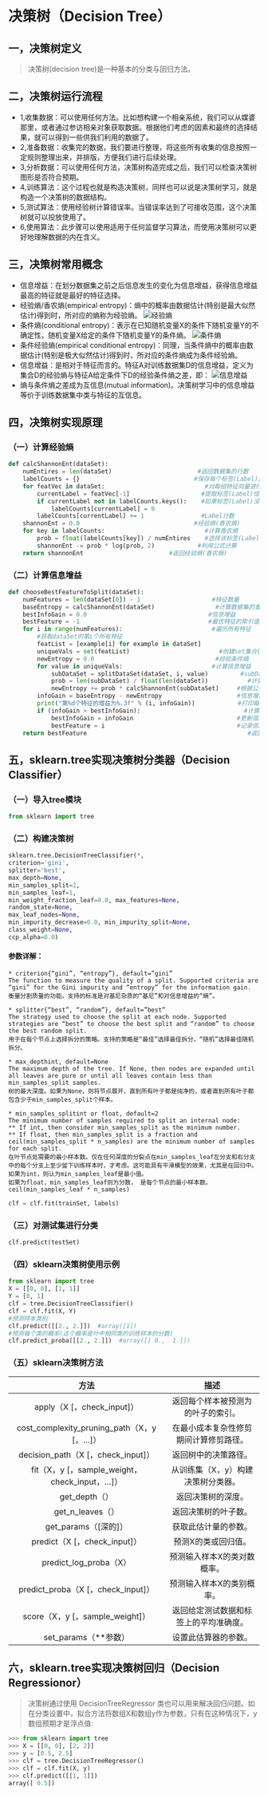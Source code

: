 # 决策树（Decision Tree）
## 一，决策树定义
> 决策树(decision tree)是一种基本的分类与回归方法。

## 二，决策树运行流程
* 1,收集数据：可以使用任何方法。比如想构建一个相亲系统，我们可以从媒婆那里，或者通过参访相亲对象获取数据。根据他们考虑的因素和最终的选择结果，就可以得到一些供我们利用的数据了。
* 2,准备数据：收集完的数据，我们要进行整理，将这些所有收集的信息按照一定规则整理出来，并排版，方便我们进行后续处理。
* 3,分析数据：可以使用任何方法，决策树构造完成之后，我们可以检查决策树图形是否符合预期。
* 4,训练算法：这个过程也就是构造决策树，同样也可以说是决策树学习，就是构造一个决策树的数据结构。
* 5,测试算法：使用经验树计算错误率。当错误率达到了可接收范围，这个决策树就可以投放使用了。
* 6,使用算法：此步骤可以使用适用于任何监督学习算法，而使用决策树可以更好地理解数据的内在含义。

## 三，决策树常用概念
* 信息增益：在划分数据集之前之后信息发生的变化为信息增益，获得信息增益最高的特征就是最好的特征选择。
* 经验熵/香农熵(empirical entropy)：熵中的概率由数据估计(特别是最大似然估计)得到时，所对应的熵称为经验熵。
![经验熵](./imgs/EmpiricalEntropy.png)
* 条件熵(conditional entropy)：表示在已知随机变量X的条件下随机变量Y的不确定性，随机变量X给定的条件下随机变量Y的条件熵。
![条件熵](./imgs/ConditionEntropy.png)
* 条件经验熵(empirical conditional entropy)：同理，当条件熵中的概率由数据估计(特别是极大似然估计)得到时，所对应的条件熵成为条件经验熵。
* 信息增益：是相对于特征而言的。特征A对训练数据集D的信息增益，定义为集合D的经验熵与特征A给定条件下D的经验条件熵之差，即：
![信息增益](./imgs/信息增益.png)
* 熵与条件熵之差成为互信息(mutual information)。决策树学习中的信息增益等价于训练数据集中类与特征的互信息。


## 四，决策树实现原理
### （一）计算经验熵
~~~py
def calcShannonEnt(dataSet):
    numEntires = len(dataSet)                        #返回数据集的行数
    labelCounts = {}                                #保存每个标签(Label)出现次数的字典
    for featVec in dataSet:                            #对每组特征向量进行统计
        currentLabel = featVec[-1]                    #提取标签(Label)信息
        if currentLabel not in labelCounts.keys():    #如果标签(Label)没有放入统计次数的字典,添加进去
            labelCounts[currentLabel] = 0
        labelCounts[currentLabel] += 1                #Label计数
    shannonEnt = 0.0                                #经验熵(香农熵)
    for key in labelCounts:                            #计算香农熵
        prob = float(labelCounts[key]) / numEntires    #选择该标签(Label)的概率
        shannonEnt -= prob * log(prob, 2)            #利用公式计算
    return shannonEnt                        #返回经验熵(香农熵)
~~~

### （二）计算信息增益
~~~py
def chooseBestFeatureToSplit(dataSet):
    numFeatures = len(dataSet[0]) - 1                    #特征数量
    baseEntropy = calcShannonEnt(dataSet)                 #计算数据集的香农熵
    bestInfoGain = 0.0                                  #信息增益
    bestFeature = -1                                    #最优特征的索引值
    for i in range(numFeatures):                         #遍历所有特征
        #获取dataSet的第i个所有特征
        featList = [example[i] for example in dataSet]
        uniqueVals = set(featList)                         #创建set集合{},元素不可重复
        newEntropy = 0.0                                  #经验条件熵
        for value in uniqueVals:                         #计算信息增益
            subDataSet = splitDataSet(dataSet, i, value)         #subDataSet划分后的子集
            prob = len(subDataSet) / float(len(dataSet))           #计算子集的概率
            newEntropy += prob * calcShannonEnt(subDataSet)     #根据公式计算经验条件熵
        infoGain = baseEntropy - newEntropy                     #信息增益
        print("第%d个特征的增益为%.3f" % (i, infoGain))            #打印每个特征的信息增益
        if (infoGain > bestInfoGain):                             #计算信息增益
            bestInfoGain = infoGain                             #更新信息增益，找到最大的信息增益
            bestFeature = i                                     #记录信息增益最大的特征的索引值
    return bestFeature                                             #返回信息增益最大的特征的索引值
~~~

## 五，sklearn.tree实现决策树分类器（Decision Classifier）
### （一）导入tree模块
~~~py
from sklearn import tree
~~~

### （二）构建决策树
~~~py
sklearn.tree.DecisionTreeClassifier(*, 
criterion='gini', 
splitter='best', 
max_depth=None, 
min_samples_split=2, 
min_samples_leaf=1, 
min_weight_fraction_leaf=0.0, max_features=None, 
random_state=None, 
max_leaf_nodes=None, 
min_impurity_decrease=0.0, min_impurity_split=None, 
class_weight=None, 
ccp_alpha=0.0)
~~~

#### 参数详解：
~~~
* criterion{“gini”, “entropy”}, default=”gini”
The function to measure the quality of a split. Supported criteria are “gini” for the Gini impurity and “entropy” for the information gain.
衡量分割质量的功能。支持的标准是对基尼杂质的“基尼”和对信息增益的“熵”。

* splitter{“best”, “random”}, default=”best”
The strategy used to choose the split at each node. Supported strategies are “best” to choose the best split and “random” to choose the best random split.
用于在每个节点上选择拆分的策略。支持的策略是“最佳”选择最佳拆分，“随机”选择最佳随机拆分。

* max_depthint, default=None
The maximum depth of the tree. If None, then nodes are expanded until all leaves are pure or until all leaves contain less than min_samples_split samples.
树的最大深度。如果为None，则将节点展开，直到所有叶子都是纯净的，或者直到所有叶子都包含少于min_samples_split个样本。

* min_samples_splitint or float, default=2
The minimum number of samples required to split an internal node:
** If int, then consider min_samples_split as the minimum number.
** If float, then min_samples_split is a fraction and ceil(min_samples_split * n_samples) are the minimum number of samples for each split.
在叶节点处需要的最小样本数。仅在任何深度的分裂点在min_samples_leaf左分支和右分支中的每个分支上至少留下训练样本时，才考虑。这可能具有平滑模型的效果，尤其是在回归中。
如果为int，则认为min_samples_leaf是最小值。
如果为float，min_samples_leaf则为分数， 是每个节点的最小样本数。ceil(min_samples_leaf * n_samples)
~~~
~~~py
clf = clf.fit(trainSet, labels)
~~~
### （三）对测试集进行分类
~~~py
clf.predict(testSet)
~~~

### （四）sklearn决策树使用示例
~~~py
from sklearn import tree
X = [[0, 0], [1, 1]]
Y = [0, 1]
clf = tree.DecisionTreeClassifier()
clf = clf.fit(X, Y)
#预测样本类别
clf.predict([[2., 2.]])  #array([1])
#预测每个类的概率(这个概率是叶中相同类的训练样本的分数)
clf.predict_proba([[2., 2.]])  #array([[ 0.,  1.]])
~~~

### （五）sklearn决策树方法
| 方法   |    描述   |
|:-----:|:---------:|
|apply（X [，check_input]）| 返回每个样本被预测为的叶子的索引。|
|cost_complexity_pruning_path（X，y [，…]）| 在最小成本复杂性修剪期间计算修剪路径。|
|decision_path（X [，check_input]）| 返回树中的决策路径。|
|fit（X，y [，sample_weight，check_input，…]）| 从训练集（X，y）构建决策树分类器。|
|get_depth（）|返回决策树的深度。|
|get_n_leaves（）|返回决策树的叶子数。|
|get_params（[深的]）|获取此估计量的参数。|
|predict（X [，check_input]）|预测X的类或回归值。|
|predict_log_proba（X）|预测输入样本X的类对数概率。|
|predict_proba（X [，check_input]）|预测输入样本X的类别概率。|
|score（X，y [，sample_weight]）|返回给定测试数据和标签上的平均准确度。|
|set_params（**参数）| 设置此估算器的参数。|
## 六，sklearn.tree实现决策树回归（Decision Regressionor）

> 决策树通过使用 DecisionTreeRegressor 类也可以用来解决回归问题。如在分类设置中，拟合方法将数组X和数组y作为参数，只有在这种情况下，y数组预期才是浮点值:
~~~py
>>> from sklearn import tree
>>> X = [[0, 0], [2, 2]]
>>> y = [0.5, 2.5]
>>> clf = tree.DecisionTreeRegressor()
>>> clf = clf.fit(X, y)
>>> clf.predict([[1, 1]])
array([ 0.5])
~~~